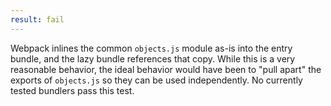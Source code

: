 ```yaml
---
result: fail
---
```


Webpack inlines the common `objects.js` module as-is into the entry bundle, and the lazy bundle references that copy. While this is a very reasonable behavior, the ideal behavior would have been to "pull apart" the exports of `objects.js` so they can be used independently. No currently tested bundlers pass this test.
